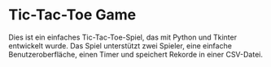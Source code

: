 # Tic-Tac-Toe Game

Dies ist ein einfaches Tic-Tac-Toe-Spiel, das mit Python und Tkinter entwickelt wurde. Das Spiel unterstützt zwei Spieler, eine einfache Benutzeroberfläche, einen Timer und speichert Rekorde in einer CSV-Datei.